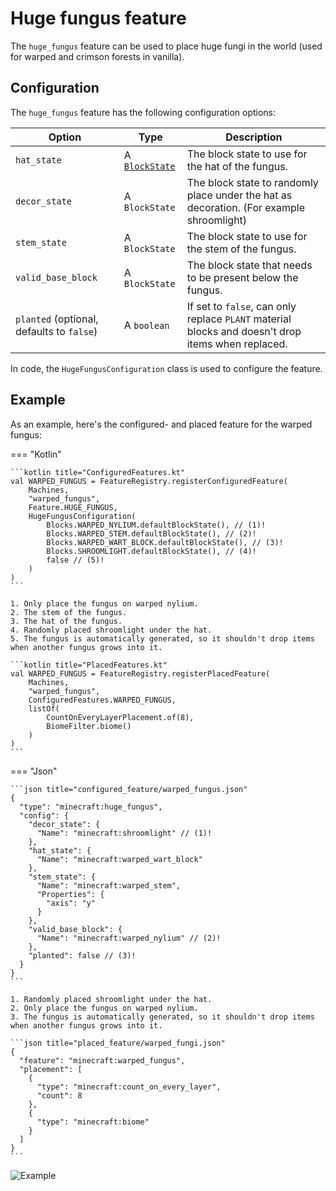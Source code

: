 # Huge fungus feature

The `huge_fungus` feature can be used to place huge fungi in the world (used for warped and crimson forests in vanilla).

## Configuration

The `huge_fungus` feature has the following configuration options:

| Option                                    | Type                                   | Description                                                                                       |
|-------------------------------------------|----------------------------------------|---------------------------------------------------------------------------------------------------|
| `hat_state`                               | A [`BlockState`](../../block-state.md) | The block state to use for the hat of the fungus.                                                 |
| `decor_state`                             | A `BlockState`                         | The block state to randomly place under the hat as decoration. (For example shroomlight)          |
| `stem_state`                              | A `BlockState`                         | The block state to use for the stem of the fungus.                                                |
| `valid_base_block`                        | A `BlockState`                         | The block state that needs to be present below the fungus.                                        |
| `planted` (optional, defaults to `false`) | A `boolean`                            | If set to `false`, can only replace `PLANT` material blocks and doesn't drop items when replaced. |

In code, the `HugeFungusConfiguration` class is used to configure the feature.

## Example

As an example, here's the configured- and placed feature for the warped fungus:

=== "Kotlin"

    ```kotlin title="ConfiguredFeatures.kt"
    val WARPED_FUNGUS = FeatureRegistry.registerConfiguredFeature(
        Machines,
        "warped_fungus",
        Feature.HUGE_FUNGUS,
        HugeFungusConfiguration(
            Blocks.WARPED_NYLIUM.defaultBlockState(), // (1)!
            Blocks.WARPED_STEM.defaultBlockState(), // (2)!
            Blocks.WARPED_WART_BLOCK.defaultBlockState(), // (3)!
            Blocks.SHROOMLIGHT.defaultBlockState(), // (4)!
            false // (5)!
        )
    )
    ```

    1. Only place the fungus on warped nylium.
    2. The stem of the fungus.
    3. The hat of the fungus.
    4. Randomly placed shroomlight under the hat.
    5. The fungus is automatically generated, so it shouldn't drop items when another fungus grows into it.

    ```kotlin title="PlacedFeatures.kt"
    val WARPED_FUNGUS = FeatureRegistry.registerPlacedFeature(
        Machines,
        "warped_fungus",
        ConfiguredFeatures.WARPED_FUNGUS,
        listOf(
            CountOnEveryLayerPlacement.of(8),
            BiomeFilter.biome()
        )
    )
    ```

=== "Json"

    ```json title="configured_feature/warped_fungus.json"
    {
      "type": "minecraft:huge_fungus",
      "config": {
        "decor_state": {
          "Name": "minecraft:shroomlight" // (1)!
        },
        "hat_state": {
          "Name": "minecraft:warped_wart_block"
        },
        "stem_state": {
          "Name": "minecraft:warped_stem",
          "Properties": {
            "axis": "y"
          }
        },
        "valid_base_block": {
          "Name": "minecraft:warped_nylium" // (2)!
        },
        "planted": false // (3)!
      }
    }
    ```

    1. Randomly placed shroomlight under the hat.
    2. Only place the fungus on warped nylium.
    3. The fungus is automatically generated, so it shouldn't drop items when another fungus grows into it.

    ```json title="placed_feature/warped_fungi.json"
    {
      "feature": "minecraft:warped_fungus",
      "placement": [
        {
          "type": "minecraft:count_on_every_layer",
          "count": 8
        },
        {
          "type": "minecraft:biome"
        }
      ]
    }
    ```

![Example](https://i.imgur.com/s7lDy1U.jpeg)